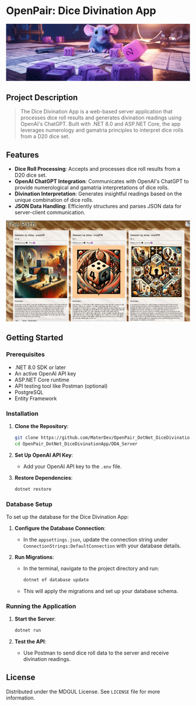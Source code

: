 # OpenPair: Dice Divination App

![Cover](images/cover.png)

## Project Description

> The Dice Divination App is a web-based server application that processes dice roll results and generates divination readings using OpenAI's ChatGPT. Built with .NET 8.0 and ASP.NET Core, the app leverages numerology and gamatria principles to interpret dice rolls from a D20 dice set.

## Features

- **Dice Roll Processing**: Accepts and processes dice roll results from a D20 dice set.
- **OpenAI ChatGPT Integration**: Communicates with OpenAI's ChatGPT to provide numerological and gamatria interpretations of dice rolls.
- **Divination Interpretation**: Generates insightful readings based on the unique combination of dice rolls.
- **JSON Data Handling**: Efficiently structures and parses JSON data for server-client communication.

![Screenshot2](./images/App_Screenshot.png)

## Getting Started

### Prerequisites

- .NET 8.0 SDK or later
- An active OpenAI API key
- ASP.NET Core runtime
- API testing tool like Postman (optional)
- PostgreSQL
- Entity Framework

### Installation

1. **Clone the Repository**:

   ```bash
   git clone https://github.com/MaterDev/OpenPair_DotNet_DiceDivinationApp
   cd OpenPair_DotNet_DiceDivinationApp/DDA_Server
   ```

2. **Set Up OpenAI API Key**:
   - Add your OpenAI API key to the `.env` file.

3. **Restore Dependencies**:

   ```bash
   dotnet restore
   ```

### Database Setup

To set up the database for the Dice Divination App:

1. **Configure the Database Connection**:
   - In the `appsettings.json`, update the connection string under `ConnectionStrings:DefaultConnection` with your database details.

2. **Run Migrations**:
   - In the terminal, navigate to the project directory and run:

     ```bash
     dotnet ef database update
     ```

   - This will apply the migrations and set up your database schema.

### Running the Application

1. **Start the Server**:

   ```bash
   dotnet run
   ```

2. **Test the API**:
   - Use Postman to send dice roll data to the server and receive divination readings.

## License

Distributed under the MDGUL License. See `LICENSE` file for more information.
